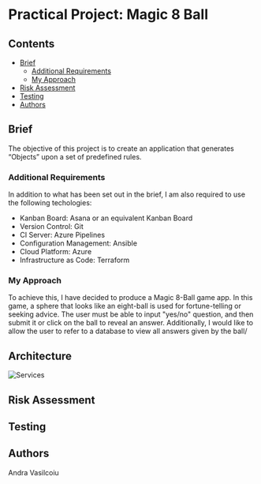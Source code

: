 # Practical Project: Magic 8 Ball

## Contents
* [Brief](#brief)
   * [Additional Requirements](#additional-requirements)
   * [My Approach](#my-approach)
* [Risk Assessment](#risk-assessment)
* [Testing](#testing)
* [Authors](#authors)

## Brief
The objective of this project is to create an application that generates “Objects” upon a set of predefined rules.

### Additional Requirements
In addition to what has been set out in the brief, I am also required to use the following techologies:
* Kanban Board: Asana or an equivalent Kanban Board
* Version Control: Git
* CI Server: Azure Pipelines
* Configuration Management: Ansible
* Cloud Platform: Azure
* Infrastructure as Code: Terraform

### My Approach
To achieve this, I have decided to produce a Magic 8-Ball game app. In this game, a sphere that looks like an eight-ball is used for fortune-telling or seeking advice. 
The user must be able to input "yes/no" question, and then submit it or click on the ball to reveal an answer.
Additionally, I would like to allow the user to refer to a database to view all answers given by the ball/

## Architecture
![Services](https://github.com/Andra1609/Magic8Ball/images/services-diagram.png?raw=true)

## Risk Assessment

## Testing

## Authors
Andra Vasilcoiu
